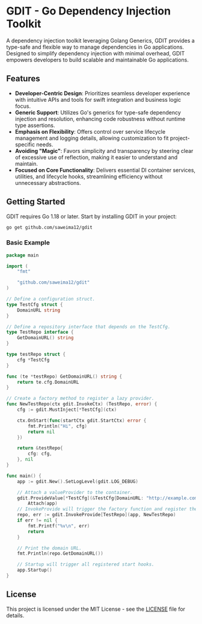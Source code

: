 # GDIT - Go Dependency Injection Toolkit

A dependency injection toolkit leveraging Golang Generics, GDIT provides a type-safe and flexible way to manage dependencies in Go applications. Designed to simplify dependency injection with minimal overhead, GDIT empowers developers to build scalable and maintainable Go applications.

## Features

- **Developer-Centric Design**: Prioritizes seamless developer experience with intuitive APIs and tools for swift integration and business logic focus.
- **Generic Support**: Utilizes Go's generics for type-safe dependency injection and resolution, enhancing code robustness without runtime type assertions.
- **Emphasis on Flexibility**: Offers control over service lifecycle management and logging details, allowing customization to fit project-specific needs.
- **Avoiding "Magic"**: Favors simplicity and transparency by steering clear of excessive use of reflection, making it easier to understand and maintain.
- **Focused on Core Functionality**: Delivers essential DI container services, utilities, and lifecycle hooks, streamlining efficiency without unnecessary abstractions.

## Getting Started

GDIT requires Go 1.18 or later. Start by installing GDIT in your project:

```sh
go get github.com/saweima12/gdit
```

### Basic Example
```go
package main

import (
	"fmt"

	"github.com/saweima12/gdit"
)

// Define a configuration struct.
type TestCfg struct {
	DomainURL string
}

// Define a repository interface that depends on the TestCfg.
type TestRepo interface {
	GetDomainURL() string
}

type testRepo struct {
	cfg *TestCfg
}

func (te *testRepo) GetDomainURL() string {
	return te.cfg.DomainURL
}

// Create a factory method to register a lazy provider.
func NewTestRepo(ctx gdit.InvokeCtx) (TestRepo, error) {
	cfg := gdit.MustInject[*TestCfg](ctx)

	ctx.OnStart(func(startCtx gdit.StartCtx) error {
		fmt.Println("Hi", cfg)
		return nil
	})

	return &testRepo{
		cfg: cfg,
	}, nil
}

func main() {
	app := gdit.New().SetLogLevel(gdit.LOG_DEBUG)

	// Attach a valueProvider to the container.
	gdit.ProvideValue[*TestCfg](&TestCfg{DomainURL: "http://example.com"}).
		Attach(app)
	// InvokeProvide will trigger the factory function and register the provider in the container.
	repo, err := gdit.InvokeProvide[TestRepo](app, NewTestRepo)
	if err != nil {
		fmt.Printf("%v\n", err)
		return
	}

	// Print the domain URL.
	fmt.Println(repo.GetDomainURL())

	// Startup will trigger all registered start hooks.
	app.Startup()
}

```



## License

This project is licensed under the MIT License - see the [LICENSE](LICENSE) file for details.

